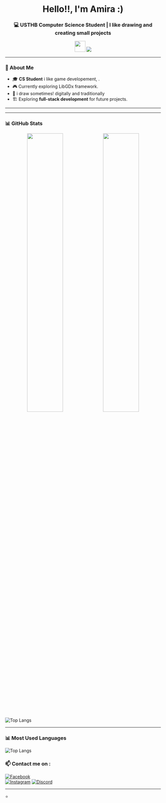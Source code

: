 <h1 align="center">Hello!!, I'm Amira :) </h1>
<h3 align="center">💻 USTHB Computer Science Student | I like drawing and creating small projects </h3>

<p align="center">
  <img src="https://media.giphy.com/media/hvRJCLFzcasrR4ia7z/giphy.gif" width="35px">
  <img src="https://img.shields.io/github/followers/amirm06?label=Followers&style=social" />
</p>

---

### 🌟 About Me  
- 🎓 **CS Student** i like game developement, .  
- 🎮 Currently exploring LibGDx framework.    
- 🎨 i draw sometimes! digitally and traditionally 
- 🏗 Exploring **full-stack development** for future projects.  

---

 



---

### 📊 GitHub Stats
<p align="center">
  <img src="https://github-readme-stats.vercel.app/api?username=amirm06&show_icons=true&theme=radical" width="48%">
  <img src="https://github-readme-streak-stats.herokuapp.com/?user=amirm06&theme=radical" width="48%">

  ![Top Langs](https://github-readme-stats.vercel.app/api/top-langs/?username=your-username&layout=compact&theme=tokyonight)
</p>

---

### 📊 Most Used Languages
![Top Langs](https://github-readme-stats.vercel.app/api/top-langs/?username=your-username&layout=compact&theme=tokyonight&hide_progress=false)



### 📫 Contact me on : 
[![Facebook](https://img.shields.io/badge/Facebook-1877F2?style=social&logo=facebook)](https://www.facebook.com/amira.rami.50309)  
[![Instagram](https://img.shields.io/badge/Instagram-E4405F?style=social&logo=instagram)](https://www.instagram.com/amirarami.6/)
[![Discord](https://img.shields.io/badge/Discord-%237289DA.svg?style=for-the-badge&logo=discord&logoColor=white)](https://discord.com/users/842802383036743700)

---

⭐ 

